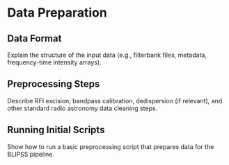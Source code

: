 # Data Preparation

## Data Format

Explain the structure of the input data (e.g., filterbank files, metadata, frequency-time intensity arrays).

## Preprocessing Steps

Describe RFI excision, bandpass calibration, dedispersion (if relevant), and other standard radio astronomy data cleaning steps.

## Running Initial Scripts

Show how to run a basic preprocessing script that prepares data for the BLIPSS pipeline.
